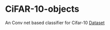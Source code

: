 # CiFAR-10-objects
An Conv net based classifier for Cifar-10
[Dataset](https://www.cs.toronto.edu/~kriz/cifar.html)
